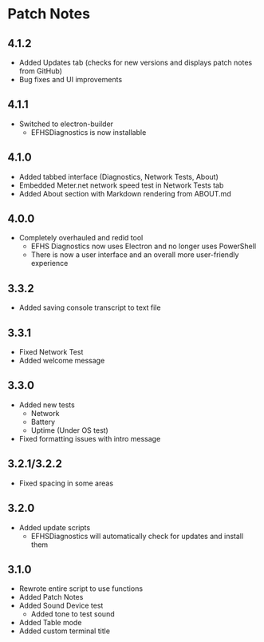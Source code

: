 # Patch Notes
## 4.1.2
+ Added Updates tab (checks for new versions and displays patch notes from GitHub)
+ Bug fixes and UI improvements

## 4.1.1
+ Switched to electron-builder
    + EFHSDiagnostics is now installable

## 4.1.0
+ Added tabbed interface (Diagnostics, Network Tests, About)
+ Embedded Meter.net network speed test in Network Tests tab
+ Added About section with Markdown rendering from ABOUT.md

## 4.0.0
+ Completely overhauled and redid tool
    + EFHS Diagnostics now uses Electron and no longer uses PowerShell
    + There is now a user interface and an overall more user-friendly experience
## 3.3.2
+ Added saving console transcript to text file
## 3.3.1
+ Fixed Network Test
+ Added welcome message
## 3.3.0
+ Added new tests
    + Network
    + Battery
    + Uptime (Under OS test)
+ Fixed formatting issues with intro message
## 3.2.1/3.2.2
+ Fixed spacing in some areas
## 3.2.0
+ Added update scripts
    + EFHSDiagnostics will automatically check for updates and install them
## 3.1.0
+ Rewrote entire script to use functions
+ Added Patch Notes
+ Added Sound Device test
    + Added tone to test sound
+ Added Table mode
+ Added custom terminal title
